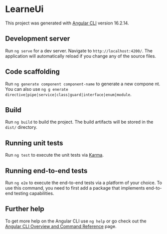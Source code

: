   # LearneUi

This project was generated with [Angular CLI](https://github.com/angular/angular-cli) version 16.2.14.

## Development server 
 
Run `ng serve` for a dev server. Navigate to `http://localhost:4200/`. The application will automatically reload if you change any of the source files. 
  
## Code scaffolding    
 
Run `ng generate component component-name` to generate a new compone nt. You can also use `ng g enerate directive|pipe|service|class|guard|interface|enum|module`.
  
## Build   
 
Run `ng build` to build the project. The build artifacts will be stored in the `dist/` directory.

## Running unit tests

Run `ng test` to execute the unit tests via [Karma](https://karma-runner.github.io).

## Running end-to-end tests

Run `ng e2e` to execute the end-to-end tests via a platform of your choice. To use this command, you need to first add a package that implements end-to-end testing capabilities.

## Further help

To get more help on the Angular CLI use `ng help` or go check out the [Angular CLI Overview and Command Reference](https://angular.io/cli) page.
